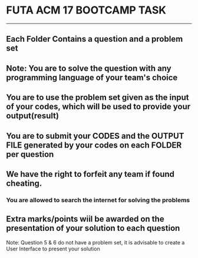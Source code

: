 # FUTA ACM 17 BOOTCAMP TASK
-----------------------------------------------------------------------------------

## Each Folder Contains  a question and a problem set

## Note: You are to solve the question with any programming language of your team's choice

## You are to use the problem set given as the input of your codes, which will be used to provide your output(result)

## You are to submit your CODES and the OUTPUT FILE generated by your codes on each FOLDER per question 

## We have the right to forfeit any team if found cheating.

### You are allowed to search the internet for solving the problems

## Extra marks/points wiil be awarded on the presentation of your solution to each question

Note: Question 5 & 6 do not have a problem set, it is advisable to create a User Interface to present your solution
